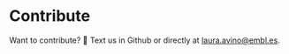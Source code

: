 # Contribute
Want to contribute? 💖 Text us in Github or directly at [laura.avino@embl.es](mailto:laura.avino@embl.es).